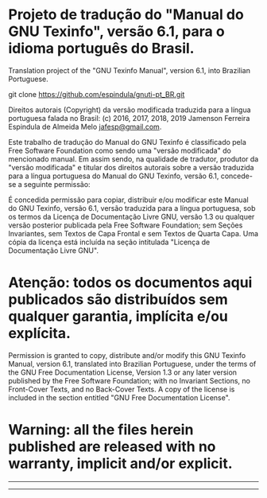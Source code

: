 # Projeto de tradução do "Manual do GNU Texinfo", versão 6.1, para o idioma português do Brasil.

Translation project of the "GNU Texinfo Manual", version 6.1, into Brazilian Portuguese.

git clone https://github.com/espindula/gnuti-pt_BR.git


Direitos autorais (Copyright) da versão modificada traduzida para a língua 
portuguesa falada no Brasil: (c) 2016, 2017, 2018, 2019 
Jamenson Ferreira Espindula de Almeida Melo <jafesp@gmail.com>.

  Este trabalho de tradução do Manual do GNU Texinfo é classificado pela 
  Free Software Foundation como sendo uma "versão modificada" do 
  mencionado manual.   Em assim sendo, na qualidade de tradutor, 
  produtor da "versão modificada" e titular dos direitos autorais 
  sobre a versão traduzida para a língua portuguesa do Manual do GNU 
  Texinfo, versão 6.1, concede-se a seguinte permissão:

  É concedida permissão para copiar, distribuir e/ou modificar este 
  Manual do GNU Texinfo, versão 6.1, versão traduzida para a língua 
  portuguesa, sob os termos da Licença de Documentação Livre GNU, 
  versão 1.3 ou qualquer versão posterior publicada pela Free Software 
  Foundation; sem Seções Invariantes, sem Textos de Capa Frontal e sem 
  Textos de Quarta Capa.   Uma cópia da licença está incluída na seção 
  intitulada "Licença de Documentação Livre GNU".
  
# Atenção: todos os documentos aqui publicados são distribuídos sem qualquer garantia, implícita e/ou explícita.
  
  Permission is granted to copy, distribute and/or modify this GNU 
  Texinfo Manual, version 6.1, translated into Brazilian Portuguese, 
  under the terms of the GNU Free Documentation License, Version 1.3 or 
  any later version published by the Free Software Foundation; with no 
  Invariant Sections, no Front-Cover Texts, and no Back-Cover Texts.   A 
  copy of the license is included in the section entitled "GNU Free 
  Documentation License".

# Warning: all the files herein published are released with no warranty, implicit and/or explicit.

************************************************************************
************************************************************************
								       
